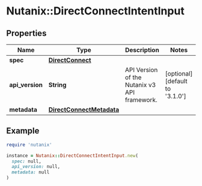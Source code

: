 # Nutanix::DirectConnectIntentInput

## Properties

| Name | Type | Description | Notes |
| ---- | ---- | ----------- | ----- |
| **spec** | [**DirectConnect**](DirectConnect.md) |  |  |
| **api_version** | **String** | API Version of the Nutanix v3 API framework. | [optional][default to &#39;3.1.0&#39;] |
| **metadata** | [**DirectConnectMetadata**](DirectConnectMetadata.md) |  |  |

## Example

```ruby
require 'nutanix'

instance = Nutanix::DirectConnectIntentInput.new(
  spec: null,
  api_version: null,
  metadata: null
)
```

